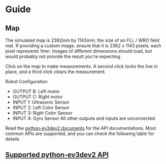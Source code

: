 # Guide


## Map

The simulated map is 2362mm by 1143mm; the size of an FLL / WRO field mat. If providing a custom image, ensure that it is 2362 x 1143 pixels; each pixel represents 1mm. Images of different dimensions should load, but would probably not provide the result you're expecting.

Click on the map to make measurements. A second click locks the line in place, and a third click clears the measurement.

Robot Configuration
- OUTPUT B: Left motor
- OUTPUT C: Right motor
- INPUT 1: Ultrasonic Sensor
- INPUT 2: Left Color Sensor
- INPUT 3: Right Color Sensor
- INPUT 4: Gyro Sensor
All other outputs and inputs are unconnected.

Read the [python-ev3dev2 documents](https://python-ev3dev.readthedocs.io/en/latest/index.html) for the API documentations. Most common APIs are supported, and you can check the following table for details.


## [Supported python-ev3dev2 API](https://www.aposteriori.com.sg/Ev3devSim)
